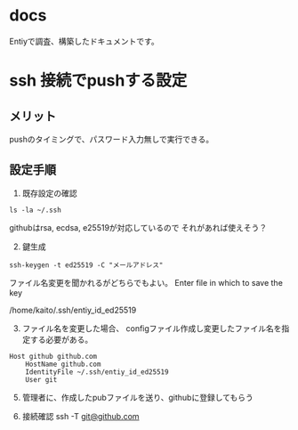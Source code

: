 # docs
Entiyで調査、構築したドキュメントです。


# ssh 接続でpushする設定
## メリット
pushのタイミングで、パスワード入力無しで実行できる。

## 設定手順
1. 既存設定の確認
```
ls -la ~/.ssh
```
githubはrsa, ecdsa, e25519が対応しているので
それがあれば使えそう？

2. 鍵生成
```
ssh-keygen -t ed25519 -C "メールアドレス"
```

ファイル名変更を聞かれるがどちらでもよい。
Enter file in which to save the key

/home/kaito/.ssh/entiy_id_ed25519

3. ファイル名を変更した場合、
    configファイル作成し変更したファイル名を指定する必要がある。
```
Host github github.com
    HostName github.com
    IdentityFile ~/.ssh/entiy_id_ed25519
    User git
```

5. 管理者に、作成したpubファイルを送り、githubに登録してもらう

4. 接続確認
ssh -T git@github.com